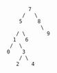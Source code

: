            7
          /   \
         5     8
                \
        / \       9
       1   6
      /  \
     0    3
         / \
        2    4


